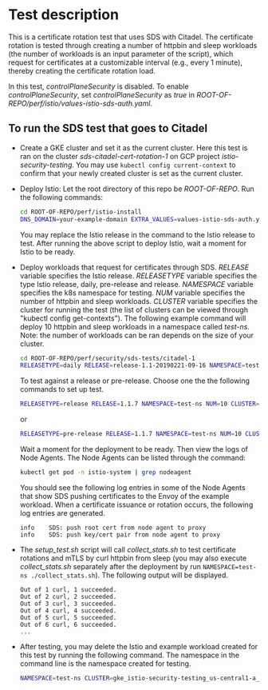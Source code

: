 # Test description

This is a certificate rotation test that uses SDS with Citadel.
The certificate rotation is tested through creating a number of
httpbin and sleep workloads (the number of workloads is an input parameter of the script),
which request for certificates at a customizable interval (e.g., every 1 minute),
thereby creating the certificate rotation load.

In this test, *controlPlaneSecurity* is disabled. To enable
*controlPlaneSecurity*, set *controlPlaneSecurity* as *true* in
*ROOT-OF-REPO/perf/istio/values-istio-sds-auth.yaml*.

## To run the SDS test that goes to Citadel

- Create a GKE cluster and set it as the current cluster.
Here this test is ran on the cluster *sds-citadel-cert-rotation-1*
on GCP project *istio-security-testing*.
You may use `kubectl config current-context` to confirm that your newly created cluster
is set as the current cluster.

- Deploy Istio:
Let the root directory of this repo be *ROOT-OF-REPO*.
Run the following commands:

    ```bash
    cd ROOT-OF-REPO/perf/istio-install
    DNS_DOMAIN=your-example-domain EXTRA_VALUES=values-istio-sds-auth.yaml ./setup_istio.sh release-1.1-20190221-09-16
    ```

    You may replace the Istio release
    in the command to the Istio release to test.
    After running the above script to deploy Istio, wait a moment for Istio to be ready.

- Deploy workloads that request for certificates through SDS.
*RELEASE* variable specifies the Istio release.
*RELEASETYPE* variable specifies the type Istio release, daily, pre-release and release.
*NAMESPACE* variable specifies the k8s namespace for testing.
*NUM* variable specifies the number of httpbin and sleep workloads.
*CLUSTER* variable specifies the cluster for running the test
(the list of clusters can be viewed through "kubectl config get-contexts").
The following example command will deploy 10 httpbin and sleep workloads in
a namespace called *test-ns*.
Note: the number of workloads can be ran depends on the size of your cluster.

    ```bash
    cd ROOT-OF-REPO/perf/security/sds-tests/citadel-1
    RELEASETYPE=daily RELEASE=release-1.1-20190221-09-16 NAMESPACE=test-ns NUM=10 CLUSTER=gke_istio-security-testing_us-central1-a_release-12-qualify-citadel-1 ./setup_test.sh
    ```

    To test against a release or pre-release. Choose one the the following commands to set up test.

    ```bash
    RELEASETYPE=release RELEASE=1.1.7 NAMESPACE=test-ns NUM=10 CLUSTER=gke_istio-security-testing_us-central1-a_release-12-qualify-citadel-1 ./setup_test.sh
    ```

    or

    ```bash
    RELEASETYPE=pre-release RELEASE=1.1.7 NAMESPACE=test-ns NUM=10 CLUSTER=gke_istio-security-testing_us-central1-a_release-12-qualify-citadel-1 ./setup_test.sh
    ```

    Wait a moment for the deployment to be ready. Then view the logs of Node Agents.
    The Node Agents can be listed through
    the command:

    ```bash
    kubectl get pod -n istio-system | grep nodeagent
    ```

    You should see the following log entries in some of the Node Agents that show
    SDS pushing certificates to the Envoy of the example workload. When a certificate
    issuance or rotation occurs, the following log entries are generated.

    ```plain
    info    SDS: push root cert from node agent to proxy
    info    SDS: push key/cert pair from node agent to proxy
    ```

- The *setup_test.sh* script will call *collect_stats.sh* to test certificate
rotations and mTLS by curl httpbin from sleep (you may also execute *collect_stats.sh*
separately after the deployment by run `NAMESPACE=test-ns ./collect_stats.sh`).
The following output will be displayed.

    ```plain
    Out of 1 curl, 1 succeeded.
    Out of 2 curl, 2 succeeded.
    Out of 3 curl, 3 succeeded.
    Out of 4 curl, 4 succeeded.
    Out of 5 curl, 5 succeeded.
    Out of 6 curl, 6 succeeded.
    ...
    ```

- After testing, you may delete the Istio and example workload created for this test
by running the following command. The namespace in the command line is the namespace
created for testing.

    ```bash
    NAMESPACE=test-ns CLUSTER=gke_istio-security-testing_us-central1-a_release-12-qualify-citadel-1 ./cleanup.sh
    ```

